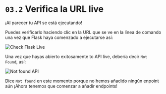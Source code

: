 # `03.2` Verifica la URL live

¡Al parecer tu API se está ejecutando!

Puedes verificarlo haciendo clic en la URL que se ve en la línea de comando una vez que Flask haya comenzado a ejecutarse así:

![Check Flask Live](https://github.com/breatheco-de/python-flask-api-tutorial/blob/master/.breathecode/assets/live-api.gif?raw=true)

Una vez que hayas abierto exitosamente to API live, debería decir `Not Found`, así:

![Not found API](https://github.com/breatheco-de/python-flask-api-tutorial/blob/master/.breathecode/assets/not-found.png?raw=true)

Dice `Not found` en este momento porque no hemos añadido ningún enpoint aún ¡Ahora tenemos que comenzar a añadir endpoints!

